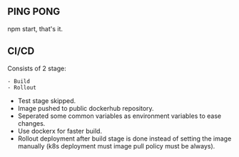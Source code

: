 ## PING PONG

npm start, that's it.

## CI/CD
Consists of 2 stage:

    - Build
    - Rollout

* Test stage skipped.
* Image pushed to public dockerhub repository.
* Seperated some common variables as environment variables to ease changes.
* Use dockerx for faster build.
* Rollout deployment after build stage is done instead of setting the image manually (k8s deployment must image pull policy must be always).
